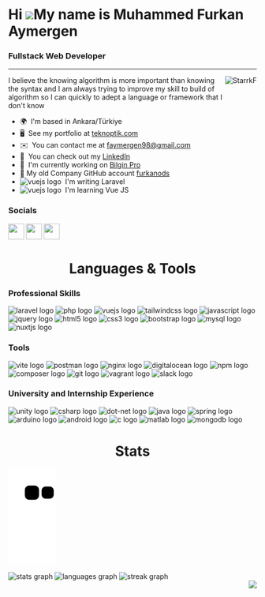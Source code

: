 Hi ![](https://user-images.githubusercontent.com/18350557/176309783-0785949b-9127-417c-8b55-ab5a4333674e.gif)My name is Muhammed Furkan Aymergen
================================================================================================================================================

### Fullstack Web Developer
-----------------------
<img align="right" alt="StarrkF" height="300"  src="https://i.pinimg.com/originals/bd/e9/7a/bde97a2bb426f625fc9810ab662b74b3.gif">

I believe the knowing algorithm is more important than knowing the syntax and I am always trying to improve my skill to build of algorithm so I can quickly to adept a language or framework that I don't know

* 🌍  I'm based in Ankara/Türkiye
* 🖥️  See my portfolio at [teknoptik.com](http://teknoptik.com)
* ✉️  You can contact me at [faymergen98@gmail.com](mailto:faymergen98@gmail.com)
* ️💼  You can check out my [LinkedIn](https://www.linkedin.com/in/muhammed-furkan-aymergen-25646b174/)
* 🚀  I'm currently working on [Bilgin Pro](https://bilgin.pro/tr)
* 🏢  My old Company GitHub account [furkanods](https://github.com/furkanods)
*  <img src="https://cdn.simpleicons.org/laravel/FF2D20" height="18" alt="vuejs logo"  />  I'm writing Laravel 
*  <img src="https://cdn.jsdelivr.net/gh/devicons/devicon/icons/vuejs/vuejs-original.svg" height="18" alt="vuejs logo"  />  I'm learning Vue JS
### Socials
<p align="left"> <a href="https://www.github.com/StarrkF" target="_blank" rel="noreferrer"><img src="https://raw.githubusercontent.com/danielcranney/readme-generator/main/public/icons/socials/github-dark.svg" width="32" height="32" /></a> <a href="https://www.linkedin.com/in/muhammed-furkan-aymergen-25646b174/" target="_blank" rel="noreferrer"><img src="https://raw.githubusercontent.com/danielcranney/readme-generator/main/public/icons/socials/linkedin.svg" width="32" height="32" /></a> <a href="https://www.stackoverflow.com/users/16917642/starrk" target="_blank" rel="noreferrer"><img src="https://raw.githubusercontent.com/danielcranney/readme-generator/main/public/icons/socials/stackoverflow.svg" width="32" height="32" /></a></p>

###

<h1 align="center">Languages & Tools</h1>

### Professional Skills
<div align="left">
  <img src="https://skillicons.dev/icons?i=laravel" height="60" alt="laravel logo"  />
  <img src="https://skillicons.dev/icons?i=php" height="60" alt="php logo"  />
  <img src="https://skillicons.dev/icons?i=vue" height="60" alt="vuejs logo"  />
  <img src="https://skillicons.dev/icons?i=tailwind" height="60" alt="tailwindcss logo"  />
  <img src="https://skillicons.dev/icons?i=js" height="60" alt="javascript logo"  />
  <img src="https://skillicons.dev/icons?i=jquery" height="60" alt="jquery logo"  />
  <img src="https://skillicons.dev/icons?i=html" height="60" alt="html5 logo"  />
  <img src="https://skillicons.dev/icons?i=css" height="60" alt="css3 logo"  />
  <img src="https://skillicons.dev/icons?i=bootstrap" height="60" alt="bootstrap logo"  />
  <img src="https://skillicons.dev/icons?i=mysql" height="60" alt="mysql logo"  />
  <img src="https://skillicons.dev/icons?i=nuxtjs" height="60" alt="nuxtjs logo"  />
</div>

### Tools
<div align="left">
  <img src="https://skillicons.dev/icons?i=vite" height="60" alt="vite logo"  />
  <img src="https://skillicons.dev/icons?i=postman" height="60" alt="postman logo"  />
  <img src="https://cdn.simpleicons.org/nginx/009639" height="60" alt="nginx logo"  />
  <img src="https://cdn.jsdelivr.net/gh/devicons/devicon/icons/digitalocean/digitalocean-original.svg" height="60" alt="digitalocean logo"  />
  <img src="https://cdn.jsdelivr.net/gh/devicons/devicon/icons/npm/npm-original-wordmark.svg" height="60" alt="npm logo"  />
  <img src="https://cdn.simpleicons.org/composer/885630" height="60" alt="composer logo"  />
  <img src="https://cdn.simpleicons.org/git/F05032" height="60" alt="git logo"  />
  <img src="https://cdn.jsdelivr.net/gh/devicons/devicon/icons/vagrant/vagrant-original.svg" height="60" alt="vagrant logo"  />
  <img src="https://cdn.jsdelivr.net/gh/devicons/devicon/icons/slack/slack-original.svg" height="60" alt="slack logo"  />
</div>
  
### University and Internship Experience

<div align="left">
  <img src="https://cdn.simpleicons.org/unity/FFFFFF" height="60" alt="unity logo"  />
  <img src="https://skillicons.dev/icons?i=cs" height="60" alt="csharp logo"  />
  <img src="https://skillicons.dev/icons?i=dotnet" height="60" alt="dot-net logo"  />
  <img src="https://skillicons.dev/icons?i=java" height="60" alt="java logo"  />
  <img src="https://skillicons.dev/icons?i=spring" height="60" alt="spring logo"  />
  <img src="https://skillicons.dev/icons?i=arduino" height="60" alt="arduino logo"  />
  <img src="https://cdn.simpleicons.org/android/3DDC84" height="60" alt="android logo"  />
  <img src="https://cdn.jsdelivr.net/gh/devicons/devicon/icons/c/c-original.svg" height="60" alt="c logo"  />
  <img src="https://cdn.jsdelivr.net/gh/devicons/devicon/icons/matlab/matlab-original.svg" height="60" alt="matlab logo"  />
  <img src="https://skillicons.dev/icons?i=mongodb" height="60" alt="mongodb logo"  />
</div>

###

<h1 align="center">Stats</h1>

![snake gif](https://github.com/StarrkF/StarrkF/blob/output/github-contribution-grid-snake.svg)

<div align="left">
  <img src="https://github-readme-stats.vercel.app/api?username=StarrkF&hide_title=false&hide_rank=false&show_icons=true&include_all_commits=true&count_private=true&disable_animations=false&theme=nightowl&locale=en&hide_border=true&order=1" height="225" alt="stats graph"  />
  <img src="https://github-readme-stats.vercel.app/api/top-langs?username=StarrkF&locale=en&hide_title=false&layout=compact&card_width=320&langs_count=12&theme=nightowl&hide_border=true&order=2" height="225" alt="languages graph"  />
   <img src="https://streak-stats.demolab.com?user=StarrkF&locale=en&mode=daily&theme=nightowl&hide_border=true&border_radius=5&order=3" height="345" alt="streak graph"  />

<div align="right">
  <img src="https://profile-counter.glitch.me/StarrkF/count.svg?"  />
</div>

